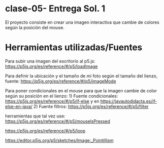 # clase-05- Entrega Sol. 1
El proyecto consiste en crear una imagen interactiva que cambie de colores según la posición del mouse.

# Herramientas utilizadas/Fuentes

Para subir una imagen del escritorio al p5.js: https://p5js.org/es/reference/#/p5/loadImage

Para definir la ubicación y el tamaño de mi foto según el tamaño del lienzo, fuente: https://p5js.org/es/reference/#/p5/imageMode 

Para poner condicionales en el mouse para que la imagen cambie de color según su posición en el lienzo: 1) Fuente condicionales: https://p5js.org/es/reference/#/p5/if-else  y en https://javautodidacta.es/if-else-en-java/
2) Fuente filtros: https://p5js.org/es/reference/#/p5/filter



herramientas que tal vez use: https://p5js.org/es/reference/#/p5/mouseIsPressed

https://p5js.org/es/reference/#/p5/loop

https://editor.p5js.org/p5/sketches/Image:_Pointillism
